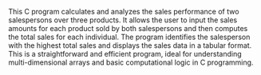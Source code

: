This C program calculates and analyzes the sales performance of two salespersons over three products. It allows the user to input the sales amounts for each product sold by both salespersons and then computes the total sales for each individual. The program identifies the salesperson with the highest total sales and displays the sales data in a tabular format. This is a straightforward and efficient program, ideal for understanding multi-dimensional arrays and basic computational logic in C programming.
